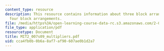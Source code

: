 ```yaml
---
content_type: resource
description: This resource contains information about three block arrangements and
  four block arrangements.
file: /media/https%3A/open-learning-course-data-rc.s3.amazonaws.com/2-007-design-and-manufacturing-i-spring-2009/cca4fb0b0b6a8af7af90607ae0b1d2a7_MIT2_007s09_multipliers.pdf
file_type: application/pdf
resourcetype: Document
title: MIT2_007s09_multipliers.pdf
uid: cca4fb0b-0b6a-8af7-af90-607ae0b1d2a7
---
```

